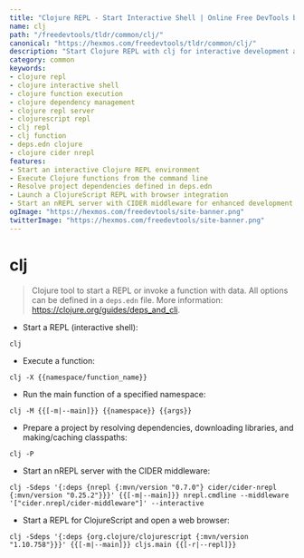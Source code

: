 ```yaml
---
title: "Clojure REPL - Start Interactive Shell | Online Free DevTools by Hexmos"
name: clj
path: "/freedevtools/tldr/common/clj/"
canonical: "https://hexmos.com/freedevtools/tldr/common/clj/"
description: "Start Clojure REPL with clj for interactive development and function execution. Resolve dependencies and manage ClojureScript projects easily. Free online tool, no registration required."
category: common
keywords:
- clojure repl
- clojure interactive shell
- clojure function execution
- clojure dependency management
- clojure repl server
- clojurescript repl
- clj repl
- clj function
- deps.edn clojure
- clojure cider nrepl
features:
- Start an interactive Clojure REPL environment
- Execute Clojure functions from the command line
- Resolve project dependencies defined in deps.edn
- Launch a ClojureScript REPL with browser integration
- Start an nREPL server with CIDER middleware for enhanced development
ogImage: "https://hexmos.com/freedevtools/site-banner.png"
twitterImage: "https://hexmos.com/freedevtools/site-banner.png"
---
```


# clj

> Clojure tool to start a REPL or invoke a function with data.
> All options can be defined in a `deps.edn` file.
> More information: <https://clojure.org/guides/deps_and_cli>.

- Start a REPL (interactive shell):

`clj`

- Execute a function:

`clj -X {{namespace/function_name}}`

- Run the main function of a specified namespace:

`clj -M {{[-m|--main]}} {{namespace}} {{args}}`

- Prepare a project by resolving dependencies, downloading libraries, and making/caching classpaths:

`clj -P`

- Start an nREPL server with the CIDER middleware:

`clj -Sdeps '{:deps {nrepl {:mvn/version "0.7.0"} cider/cider-nrepl {:mvn/version "0.25.2"}}}' {{[-m|--main]}} nrepl.cmdline --middleware '["cider.nrepl/cider-middleware"]' --interactive`

- Start a REPL for ClojureScript and open a web browser:

`clj -Sdeps '{:deps {org.clojure/clojurescript {:mvn/version "1.10.758"}}}' {{[-m|--main]}} cljs.main {{[-r|--repl]}}`
